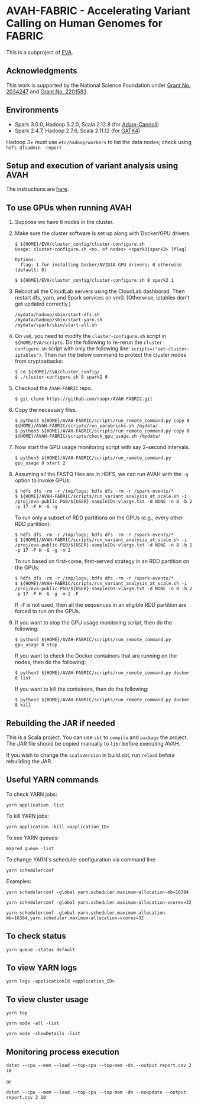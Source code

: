 # AVAH-FABRIC - Accelerating Variant Calling on Human Genomes for FABRIC

This is a subproject of [EVA](https://github.com/MU-Data-Science/EVA).

## Acknowledgments
This work is supported by the National Science Foundation under [Grant No. 2034247](https://nsf.gov/awardsearch/showAward?AWD_ID=2034247) and [Grant No. 2201583](https://www.nsf.gov/awardsearch/showAward?AWD_ID=2201583&HistoricalAwards=false).

## Environments
- Spark 3.0.0, Hadoop 3.2.0, Scala 2.12.8 (for [Adam-Cannoli](https://github.com/bigdatagenomics))
- Spark 2.4.7, Hadoop 2.7.6, Scala 2.11.12 (for [GATK4](https://gatk.broadinstitute.org/hc/en-us))

Hadoop 3+ must use `etc/hadoop/workers` to list the data nodes; check using `hdfs dfsadmin -report`

## Setup and execution of variant analysis using AVAH

The instructions are [here](https://github.com/MU-Data-Science/EVA#running-variant-analysis-on-a-cluster-of-cloudlab-nodes-using-avah).

## To use GPUs when running AVAH

1. Suppose we have 8 nodes in the cluster. 

2. Make sure the cluster software is set up along with Docker/GPU drivers.
    ```
    $ ${HOME}/EVA/cluster_config/cluster-configure.sh 
    Usage: cluster-configure.sh <no. of nodes> <spark3|spark2> [flag]
    
    Options:
      flag: 1 for installing Docker/NVIDIA GPU drivers; 0 otherwise (default: 0)
    ```

    ```
    $ ${HOME}/EVA/cluster_config/cluster-configure.sh 8 spark2 1
    ```

3. Reboot all the CloudLab servers using the CloudLab dashborad. Then restart dfs, yarn, and Spark services on vm0. (Otherwise, iptables don't get updated correctly.)
    ```
    /mydata/hadoop/sbin/start-dfs.sh
    /mydata/hadoop/sbin/start-yarn.sh
    /mydata/spark/sbin/start-all.sh
    ```
4. On `vm0`, you need to modify the `cluster-configure.sh` script in `${HOME/EVA/scripts`.
Do the following to re-rerun the `cluster-configure.sh` script with only the following line:
`scripts=("set-cluster-iptables")`. Then run the below command to protect the cluster nodes from cryptoattacks: 
    ```
    $ cd ${HOME}/EVA/cluster_config/
    $ ./cluster-configure.sh 8 spark2 0
    ```
5. Checkout the `AVAH-FABRIC` repo.
    ```
    $ git clone https://github.com/raopr/AVAH-FABRIC.git
    ```

6. Copy the necessary files.
    ```
    $ python3 ${HOME}/AVAH-FABRIC/scripts/run_remote_command.py copy 8 ${HOME}/AVAH-FABRIC/scripts/run_parabricks.sh /mydata/
    $ python3 ${HOME}/AVAH-FABRIC/scripts/run_remote_command.py copy 8 ${HOME}/AVAH-FABRIC/scripts/check_gpu_usage.sh /mydata/
    ```
    
7. Now start the GPU usage monitoring script with say 2-second intervals.
    ```
    $ python3 ${HOME}/AVAH-FABRIC/scripts/run_remote_command.py gpu_usage 8 start 2
    ```

8. Assuming all the FASTQ files are in HDFS, we can run AVAH with the `-g` option to invoke GPUs. 

    ```
    $ hdfs dfs -rm -r /tmp/logs; hdfs dfs -rm -r /spark-events/*
    $ ${HOME}/AVAH-FABRIC/scripts/run_variant_analysis_at_scale.sh -i /proj/eva-public-PG0/${USER}-sampleIDs-vlarge.txt -d NONE -n 8 -b 2 -p 17 -P H -G -g
    ```
    To run only a subset of RDD partitions on the GPUs (e.g., every other RDD partition):
    ```
    $ hdfs dfs -rm -r /tmp/logs; hdfs dfs -rm -r /spark-events/*
    $ ${HOME}/AVAH-FABRIC/scripts/run_variant_analysis_at_scale.sh -i /proj/eva-public-PG0/${USER}-sampleIDs-vlarge.txt -d NONE -n 8 -b 2 -p 17 -P H -G -g -m 2
    ```
   To run based on first-come, first-served strategy in an RDD partition on the GPUs:
   ```
   $ hdfs dfs -rm -r /tmp/logs; hdfs dfs -rm -r /spark-events/*
   $ ${HOME}/AVAH-FABRIC/scripts/run_variant_analysis_at_scale.sh -i /proj/eva-public-PG0/${USER}-sampleIDs-vlarge.txt -d NONE -n 8 -b 2 -p 17 -P H -G -g -m 2 -F
   ```
   If `-F` is not used, then all the sequences in an eligible RDD partition are forced to run on the GPUs.

9. If you want to stop the GPU usage monitoring script, then do the following:

    ```
    $ python3 ${HOME}/AVAH-FABRIC/scripts/run_remote_command.py gpu_usage 8 stop
    ```
    
    If you want to check the Docker containers that are running on the nodes, then do the following:
    
    ```
    $ python3 ${HOME}/AVAH-FABRIC/scripts/run_remote_command.py docker 8 list
    ```
    
    If you want to kill the containers, then do the following:
    
    ``` 
    $ python3 ${HOME}/AVAH-FABRIC/scripts/run_remote_command.py docker 8 kill
    ```

## Rebuilding the JAR if needed

This is a Scala project. You can use `sbt` to `compile` and `package` the project. The JAR file should be copied manually to `lib/` before executing AVAH.

If you wish to change the `scalaVersion` in build.sbt, run `reload` before rebuilding the JAR.

<!--
1. First create a cluster on CloudLab using `EVA-multi-node-profile`.
See instructions [here](https://github.com/MU-Data-Science/EVA/tree/master/cluster_config).

2. Run the following commands on `vm0`.

```
$ git clone https://github.com/MU-Data-Science/EVA.git
$ cd EVA/cluster_config
$ ./cluster_configure.sh <num_nodes> spark3
```
If the cluster size is large (e.g., 16+ nodes), use the `screen` command first and then run `cluster_configure.sh`.

3. Make sure the reference sequence files (`hs38.*`) are copied to each cluster node on `/mydata`.

4. On `vm0`, do the following:

```
$ git clone https://github.com/raopr/AVAH.git
$ cp AVAH/misc/sample*-vlarge.txt /proj/eva-public-PG0/
```

When YARN runs the job, it will needs these files on all the cluster nodes.

5. Make sure known SNPs and known INDELs folders are on HDFS. Otherwise, use `EVA/scripts/convert_known_snps_indels_to_adam.sh`.

6. Now run the variant analysis.

```
$ ${HOME}/AVAH/scripts/run_variant_analysis_at_scale.sh -i /proj/eva-public-PG0/sampleIDs-vlarge.txt -d /proj/eva-public-PG0/sampleURLs-vlarge.txt -n 16 -b 2 -p 15 -P D
```

6. If you want to run variant analysis again but don't want to re-download the sequences, use `NONE` as shown below:
```
$ ${HOME}/AVAH/scripts/run_variant_analysis.sh -i /proj/eva-public-PG0/sampleIDs-vlarge.txt -d /proj/eva-public-PG0/sampleURLs-vlarge.txt -n 16 -b 2 -p 15 -P D
```




## How to run the JAR directly if needed

```
$SPARK_HOME/bin/spark-submit --master yarn --deploy-mode cluster --num-executors 3 avah_2.12-0.1.jar -i hdfs://vm0:9000/sampleIDs.txt -d hdfs://vm0:9000/sampleURLs.txt
```
OR
```
$SPARK_HOME/bin/spark-submit --master yarn --deploy-mode client --num-executors 3 avah_2.12-0.1.jar -i hdfs://vm0:9000/sampleIDs.txt -d hdfs://vm0:9000/sampleURLs.txt
```
OR
```
$SPARK_HOME/bin/spark-submit --master yarn --deploy-mode client --num-executors 3 --conf spark.yarn.appMasterEnv.CANNOLI_HOME=/mydata/cannoli --conf spark.yarn.appMasterEnv.SPARK_HOME=/mydata/spark --conf spark.executorEnv.CANNOLI_HOME=/mydata/cannoli --conf spark.executorEnv.SPARK_HOME=/mydata/spark avah_2.12-0.1.jar -i hdfs://vm0:9000/sampleIDs.txt
```
-->

## Useful YARN commands

To check YARN jobs:

```
yarn application -list
```

To kill YARN jobs:

```
yarn application -kill <application_ID>
```

To see YARN queues:

```
mapred queue -list
```

To change YARN's scheduler configuration via command line

```
yarn schedulerconf
```

Examples:

```
yarn schedulerconf -global yarn.scheduler.maximum-allocation-mb=16384
```

```
yarn schedulerconf -global yarn.scheduler.maximum-allocation-vcores=32
```

```
yarn schedulerconf -global yarn.scheduler.maximum-allocation-mb=16384,yarn.scheduler.maximum-allocation-vcores=32
```

## To check status

```
yarn queue -status default
```

## To view YARN logs

```
yarn logs -applicationId <application_ID>
```

## To view cluster usage

```
yarn top
```

```
yarn node -all -list
```

```
yarn node -showDetails -list
```

## Monitoring process execution

```
dstat --cpu --mem --load --top-cpu --top-mem -dn --output report.csv 2 10
```

or

```
dstat --cpu --mem --load --top-cpu --top-mem -dn --noupdate --output report.csv 2 10
```


